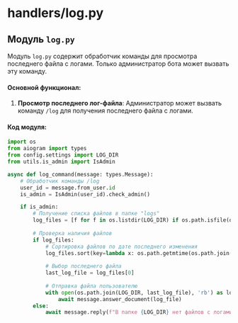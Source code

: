 # handlers/log.py

## Модуль `log.py`

Модуль `log.py` содержит обработчик команды для просмотра последнего файла с логами. Только администратор бота может вызвать эту команду.

#### Основной функционал:

1. **Просмотр последнего лог-файла**: Администратор может вызвать команду `/log` для получения последнего файла с логами.

#### Код модуля:

```python
import os
from aiogram import types
from config.settings import LOG_DIR
from utils.is_admin import IsAdmin

async def log_command(message: types.Message):
    # Обработчик команды /log
    user_id = message.from_user.id
    is_admin = IsAdmin(user_id).check_admin()

    if is_admin:    
        # Получение списка файлов в папке "logs"
        log_files = [f for f in os.listdir(LOG_DIR) if os.path.isfile(os.path.join(LOG_DIR, f))]
        
        # Проверка наличия файлов
        if log_files:
            # Сортировка файлов по дате последнего изменения
            log_files.sort(key=lambda x: os.path.getmtime(os.path.join(LOG_DIR, x)), reverse=True)
            
            # Выбор последнего файла
            last_log_file = log_files[0]
            
            # Отправка файла пользователю
            with open(os.path.join(LOG_DIR, last_log_file), 'rb') as log_file:
                await message.answer_document(log_file)
        else:
            await message.reply(f"В папке {LOG_DIR} нет файлов с логами.")
```